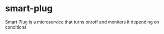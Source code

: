 # smart-plug
Smart Plug is a microservice that turns on/off and monitors it depending on conditions
